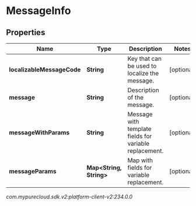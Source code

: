 # MessageInfo


## Properties

| Name | Type | Description | Notes |
| ------------ | ------------- | ------------- | ------------- |
| **localizableMessageCode** | **String** | Key that can be used to localize the message. |  [optional] |
| **message** | **String** | Description of the message. |  [optional] |
| **messageWithParams** | **String** | Message with template fields for variable replacement. |  [optional] |
| **messageParams** | **Map&lt;String, String&gt;** | Map with fields for variable replacement. |  [optional] |




_com.mypurecloud.sdk.v2:platform-client-v2:234.0.0_
